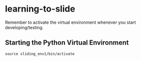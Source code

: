 # learning-to-slide

Remember to activate the virtual environment whenever you start developing/testing.

## Starting the Python Virtual Environment

```source sliding_env1/bin/activate```